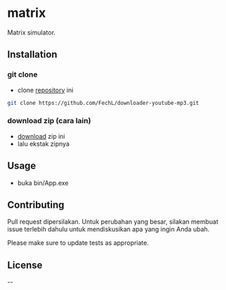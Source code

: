 # matrix

Matrix simulator.

## Installation

### git clone

* clone [repository](https://github.com/FechL/matrix.git) ini

```bash
git clone https://github.com/FechL/downloader-youtube-mp3.git
```

### download zip (cara lain)

* [download](https://github.com/FechL/matrix/archive/refs/heads/master.zip) zip ini
* lalu ekstak zipnya

## Usage

- buka bin/App.exe

## Contributing
Pull request dipersilakan. Untuk perubahan yang besar, silakan membuat issue terlebih dahulu untuk mendiskusikan apa yang ingin Anda ubah.

Please make sure to update tests as appropriate.

## License

--

